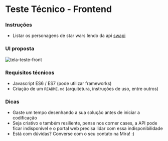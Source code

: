 # Teste Técnico - Frontend

### Instruções

- Listar os personagens de star wars lendo da api [swapi](https://swapi.co/)

### UI proposta
![tela-teste-front](https://user-images.githubusercontent.com/398909/42768524-2679fad8-88f6-11e8-9872-41eb199d1d79.png)


### Requisitos técnicos

- Javascript ES6 / ES7 (pode utilizar frameworks)
- Criação de um `README.md` (arquitetura, instruções de uso, entre outros)

### Dicas
- Gaste um tempo desenhando a sua solução antes de iniciar a codificação
- Seja criativo e também resiliente, pense nos corner cases, a API pode ficar indisponível e o portal web precisa lidar com essa indisponibilidade
- Está com dúvidas? Converse com o seu contato na Mira! :)
